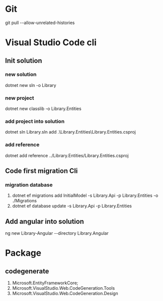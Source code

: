 # Git
git pull --allow-unrelated-histories
# Visual Studio Code cli
## Init solution 
### new solution
dotnet new sln -o Library
### new project
dotnet new classlib -o Library.Entities
### add project into solution
dotnet sln Library.sln add .\Library.Entities\Library.Entities.csproj
### add reference 
dotnet add reference ../Library.Entities/Library.Entities.csproj
## Code first migration Cli
### migration database
1. dotnet ef migrations add InitialModel -s Library.Api -p Library.Entities -o ./Migrations
2. dotnet ef database update -s Library.Api -p Library.Entities 
## Add angular into solution
ng new Library-Angular --directory Library.Angular
# Package
## codegenerate
1. Microsoft.EntityFrameworkCore;
1. Microsoft.VisualStudio.Web.CodeGeneration.Tools
2. Microsoft.VisualStudio.Web.CodeGeneration.Design

